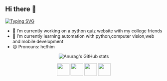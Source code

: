 
## Hi there 👋



<a href="https://git.io/typing-svg"><img src="https://readme-typing-svg.demolab.com?font=Fira+Code&pause=1000&color=221BF7&center=true&vCenter=true&width=435&separator=%3C&lines=Welcome+;)%3CMy+name+is+Joao+Pedro%3Ci'm+a+Computer+engineering+student" alt="Typing SVG" /></a>

- 🔭 I’m currently working on a python quiz website with my college friends
- 🌱 I’m currently learning automation with python,computer vision,web and mobile development
- 😄 Pronouns: he/him

<div align="center">

![Anurag's GitHub stats](https://github-readme-stats.vercel.app/api?username=jpvgoes&theme=monokai&show_icons=true)</br>

<div/>

<div align="center">

<div align="center">


<img width="40" src="https://upload.wikimedia.org/wikipedia/commons/1/1f/Python_logo_01.svg"/>
<img width="40" src="https://git-scm.com/images/logos/downloads/Git-Icon-1788C.png"/>
<img width="40" src="https://cdn.jsdelivr.net/gh/devicons/devicon/icons/c/c-original.svg" />
<img width="40" src="https://cdn.jsdelivr.net/gh/devicons/devicon/icons/cplusplus/cplusplus-original.svg" />


<div align="center">
<div/>
